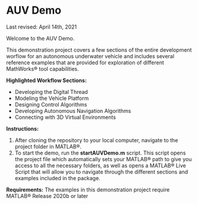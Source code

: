 # AUV Demo
Last revised: April 14th, 2021

Welcome to the AUV Demo.

This demonstration project covers a few sections of the entire development worflow for an autonomous underwater vehicle and includes several reference examples that are provided for exploration of different MathWorks&reg; tool capabilities.

**Highlighted Workflow Sections:**
- Developing the Digital Thread
- Modeling the Vehicle Platform
- Designing Control Algorithms
- Developing Autonomous Navigation Algorithms
- Connecting with 3D Virtual Environments

**Instructions:**
1. After cloning the repository to your local computer, navigate to the project folder in MATLAB&reg;.
2. To start the demo, run the **startAUVDemo.m** script. This script opens the project file which automatically sets your MATLAB&reg; path to give you access to all the necessary folders, as well as opens a MATLAB&reg; Live Script that will allow you to navigate through the different sections and examples included in the package.

**Requirements:**
The examples in this demonstration project require MATLAB&reg; Release 2020b or later

